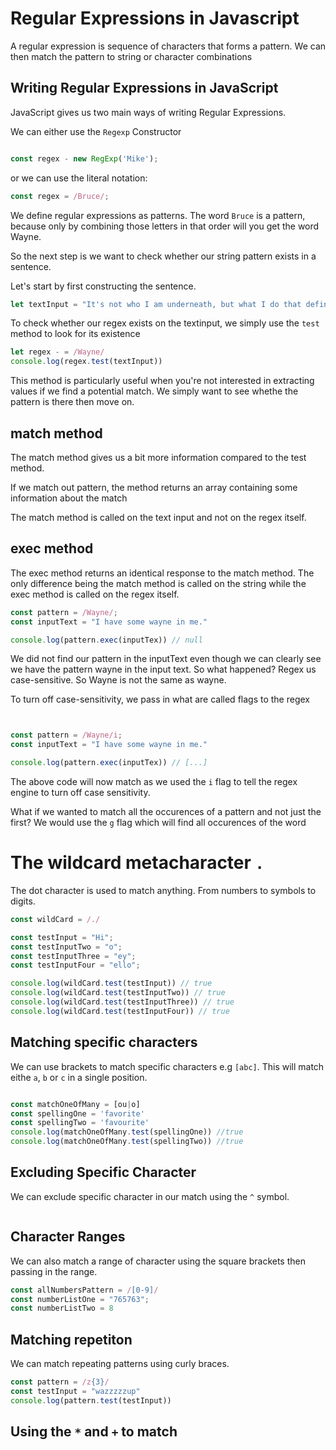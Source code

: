 # Regular Expressions in Javascript

A regular expression is sequence of characters that forms a pattern. We can then match the pattern to string or character combinations


## Writing Regular Expressions in JavaScript

JavaScript gives us two main ways of writing Regular Expressions.

We can either use the `Regexp` Constructor

```js

const regex - new RegExp('Mike');

```

or we  can use the literal notation:

```js
const regex = /Bruce/;

```

We define regular expressions as patterns. The word `Bruce` is a pattern, because only by combining those letters in that order will you get the word Wayne. 


So the next step is we want to check whether our string pattern exists in a sentence.

Let's start by first constructing the sentence. 

```js
let textInput = "It's not who I am underneath, but what I do that defines me. - Bruce Wayne"; 

```
To check whether our regex exists on the textinput, we simply use the `test` method to look for its existence

```js
let regex - = /Wayne/
console.log(regex.test(textInput))

```
This method is particularly useful when you're not interested in extracting values if we find a potential match. We simply want to see whethe the pattern is there then move on.

## match method

The match method gives us a bit more information compared to the test method. 

If we match out pattern, the method returns an array containing some information about the match


The match method is called on the text input and not on the regex itself.


## exec method

The exec method returns an identical response to the match method. The only difference being the match method is called on the string while the exec method is called on the regex itself.

```js
const pattern = /Wayne/;
const inputText = "I have some wayne in me."

console.log(pattern.exec(inputTex)) // null
```
We did not find our pattern in the inputText even though we can clearly see we have the pattern wayne in the input text. So what happened? Regex us case-sensitive. So Wayne is not the same as wayne.

To turn off case-sensitivity, we pass in what are called flags to the regex

```js


const pattern = /Wayne/i;
const inputText = "I have some wayne in me."

console.log(pattern.exec(inputTex)) // [...]

```

The above code will now match as we used the `i` flag to tell the regex engine to turn off case sensitivity.

What if we wanted to match all the occurences of a pattern and not just the first? We would use the `g` flag which will find all occurences of the word

# The wildcard metacharacter `.`

The dot character is used to match anything. From numbers to symbols to digits. 

```js
const wildCard = /./

const testInput = "Hi";
const testInputTwo = "o";
const testInputThree = "ey";
const testInputFour = "ello";

console.log(wildCard.test(testInput)) // true
console.log(wildCard.test(testInputTwo)) // true
console.log(wildCard.test(testInputThree)) // true
console.log(wildCard.test(testInputFour)) // true

```


## Matching specific characters

We can use brackets to match specific characters e.g `[abc]`. This will match eithe `a`, `b` or `c` in a single position.

```js

const matchOneOfMany = [ou|o]
const spellingOne = 'favorite'
const spellingTwo = 'favourite'
console.log(matchOneOfMany.test(spellingOne)) //true
console.log(matchOneOfMany.test(spellingTwo)) //true

```

## Excluding Specific Character

We can exclude specific character in our match using the `^` symbol. 

```js


```


## Character Ranges

We can also match a range of character using the square brackets then passing in the range.

```js
const allNumbersPattern = /[0-9]/
const numberListOne = "765763";
const numberListTwo = 8

```

## Matching repetiton

We can match repeating patterns using curly braces. 

```js
const pattern = /z{3}/
const testInput = "wazzzzzup"
console.log(pattern.test(testInput))
```

## Using the `*` and `+` to match

